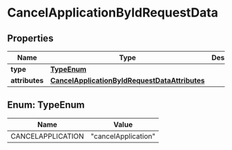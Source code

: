 

# CancelApplicationByIdRequestData


## Properties

| Name | Type | Description | Notes |
|------------ | ------------- | ------------- | -------------|
|**type** | [**TypeEnum**](#TypeEnum) |  |  [optional] |
|**attributes** | [**CancelApplicationByIdRequestDataAttributes**](CancelApplicationByIdRequestDataAttributes.md) |  |  [optional] |



## Enum: TypeEnum

| Name | Value |
|---- | -----|
| CANCELAPPLICATION | &quot;cancelApplication&quot; |



